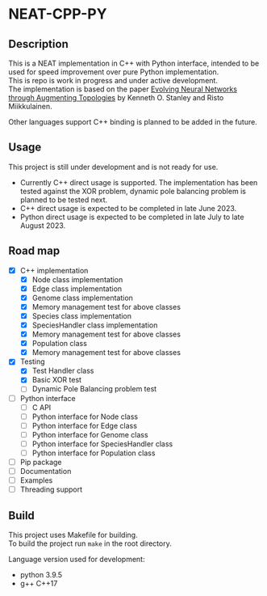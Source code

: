 # NEAT-CPP-PY

## Description

This is a NEAT implementation in C++ with Python interface, intended to be used for speed improvement over pure Python implementation.  
This is repo is work in progress and under active development.  
The implementation is based on the paper [Evolving Neural Networks through Augmenting Topologies](http://nn.cs.utexas.edu/downloads/papers/stanley.ec02.pdf) by Kenneth O. Stanley and Risto Miikkulainen.  

Other languages support C++ binding is planned to be added in the future.

## Usage

This project is still under development and is not ready for use.  

- Currently C++ direct usage is supported. The implementation has been tested against the XOR problem, dynamic pole balancing problem is planned to be tested next.
- C++ direct usage is expected to be completed in late June 2023.
- Python direct usage is expected to be completed in late July to late August 2023.

## Road map

- [x] C++ implementation
  - [x] Node class implementation
  - [x] Edge class implementation
  - [x] Genome class implementation
  - [x] Memory management test for above classes
  - [x] Species class implementation
  - [x] SpeciesHandler class implementation
  - [x] Memory management test for above classes
  - [x] Population class
  - [x] Memory management test for above classes
- [x] Testing
  - [x] Test Handler class
  - [x] Basic XOR test
  - [ ] Dynamic Pole Balancing problem test
- [ ] Python interface
  - [ ] C API
  - [ ] Python interface for Node class
  - [ ] Python interface for Edge class
  - [ ] Python interface for Genome class
  - [ ] Python interface for SpeciesHandler class
  - [ ] Python interface for Population class
- [ ] Pip package
- [ ] Documentation
- [ ] Examples
- [ ] Threading support

## Build

This project uses Makefile for building.  
To build the project run `make` in the root directory.

Language version used for development:

- python 3.9.5  
- g++ C++17
